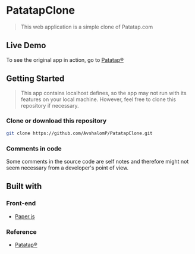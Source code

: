 # PatatapClone
> This web application is a simple clone of Patatap.com

## Live Demo

To see the original app in action, go to [Patatap®](https://patatap.com)
 
## Getting Started

> This app contains localhost defines, so the app may not run with its features on your local machine. However, feel free to clone this repository if necessary.

### Clone or download this repository

```sh
git clone https://github.com/AvshalomP/PatatapClone.git
```

### Comments in code

Some comments in the source code are self notes and therefore might not seem necessary from a developer's point of view.

## Built with

### Front-end

* [Paper.js](http://paperjs.org/)

### Reference

* [Patatap®](https://patatap.com)


